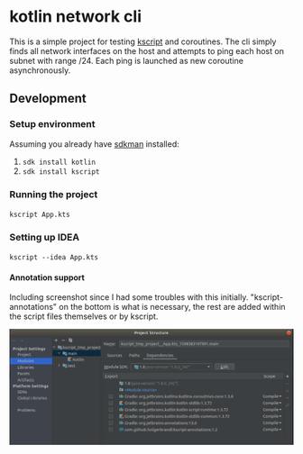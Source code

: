 # kotlin network cli
This is a simple project for testing [kscript](https://github.com/holgerbrandl/kscript) and coroutines. 
The cli simply finds all network interfaces on the host and attempts to ping each host on subnet with range /24. 
Each ping is launched as new coroutine asynchronously.

## Development
### Setup environment
Assuming you already have [sdkman](https://sdkman.io/) installed:

1. `sdk install kotlin`
1. `sdk install kscript`

### Running the project
`kscript App.kts` 

### Setting up IDEA
`kscript --idea App.kts`

#### Annotation support
Including screenshot since I had some troubles with this initially. 
"kscript-annotations" on the bottom is what is necessary, the rest are added within the script files themselves or by kscript.

![idea project setup](/screenshots/idea_project_structure_annotation_setup.png)
